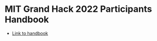 # MIT Grand Hack 2022 Participants Handbook

- [Link to handbook](./MIT%20GrandHack%202022%20Participant%20Handbook%20%28last%20update%200415-1135.pdf)
